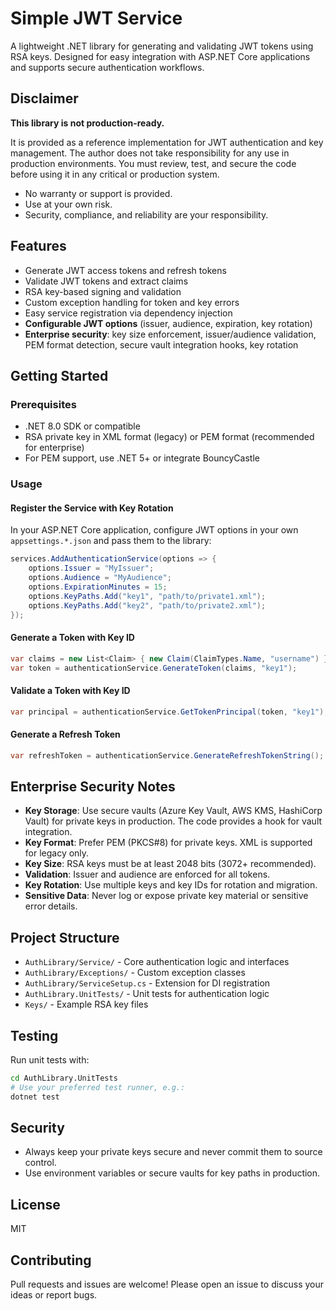 # Simple JWT Service

A lightweight .NET library for generating and validating JWT tokens using RSA keys. Designed for easy integration with ASP.NET Core applications and supports secure authentication workflows.

## Disclaimer

**This library is not production-ready.**

It is provided as a reference implementation for JWT authentication and key management. The author does not take responsibility for any use in production environments. You must review, test, and secure the code before using it in any critical or production system.

- No warranty or support is provided.
- Use at your own risk.
- Security, compliance, and reliability are your responsibility.

## Features
- Generate JWT access tokens and refresh tokens
- Validate JWT tokens and extract claims
- RSA key-based signing and validation
- Custom exception handling for token and key errors
- Easy service registration via dependency injection
- **Configurable JWT options** (issuer, audience, expiration, key rotation)
- **Enterprise security**: key size enforcement, issuer/audience validation, PEM format detection, secure vault integration hooks, key rotation

## Getting Started

### Prerequisites
- .NET 8.0 SDK or compatible
- RSA private key in XML format (legacy) or PEM format (recommended for enterprise)
- For PEM support, use .NET 5+ or integrate BouncyCastle

### Usage
#### Register the Service with Key Rotation
In your ASP.NET Core application, configure JWT options in your own `appsettings.*.json` and pass them to the library:
```csharp
services.AddAuthenticationService(options => {
    options.Issuer = "MyIssuer";
    options.Audience = "MyAudience";
    options.ExpirationMinutes = 15;
    options.KeyPaths.Add("key1", "path/to/private1.xml");
    options.KeyPaths.Add("key2", "path/to/private2.xml");
});
```

#### Generate a Token with Key ID
```csharp
var claims = new List<Claim> { new Claim(ClaimTypes.Name, "username") };
var token = authenticationService.GenerateToken(claims, "key1");
```

#### Validate a Token with Key ID
```csharp
var principal = authenticationService.GetTokenPrincipal(token, "key1");
```

#### Generate a Refresh Token
```csharp
var refreshToken = authenticationService.GenerateRefreshTokenString();
```

## Enterprise Security Notes
- **Key Storage**: Use secure vaults (Azure Key Vault, AWS KMS, HashiCorp Vault) for private keys in production. The code provides a hook for vault integration.
- **Key Format**: Prefer PEM (PKCS#8) for private keys. XML is supported for legacy only.
- **Key Size**: RSA keys must be at least 2048 bits (3072+ recommended).
- **Validation**: Issuer and audience are enforced for all tokens.
- **Key Rotation**: Use multiple keys and key IDs for rotation and migration.
- **Sensitive Data**: Never log or expose private key material or sensitive error details.

## Project Structure
- `AuthLibrary/Service/` - Core authentication logic and interfaces
- `AuthLibrary/Exceptions/` - Custom exception classes
- `AuthLibrary/ServiceSetup.cs` - Extension for DI registration
- `AuthLibrary.UnitTests/` - Unit tests for authentication logic
- `Keys/` - Example RSA key files

## Testing
Run unit tests with:
```sh
cd AuthLibrary.UnitTests
# Use your preferred test runner, e.g.:
dotnet test
```

## Security
- Always keep your private keys secure and never commit them to source control.
- Use environment variables or secure vaults for key paths in production.

## License
MIT

## Contributing
Pull requests and issues are welcome! Please open an issue to discuss your ideas or report bugs.